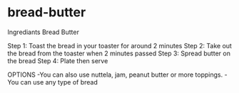 # bread-butter
Ingrediants
Bread
Butter

Step 1: Toast the bread in your toaster for around 2 minutes
Step 2: Take out the bread from the toaster when 2 minutes passed
Step 3: Spread butter on the bread
Step 4: Plate then serve

OPTIONS
-You can also use nuttela, jam, peanut butter or more toppings.
-You can use any type of bread